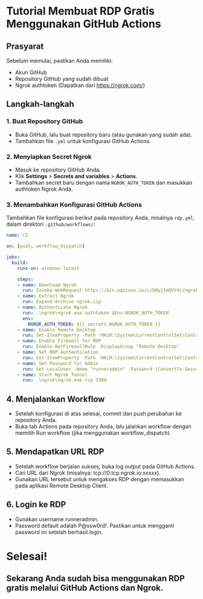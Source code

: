 # Tutorial Membuat RDP Gratis Menggunakan GitHub Actions

## Prasyarat
Sebelum memulai, pastikan Anda memiliki:
- Akun GitHub
- Repository GitHub yang sudah dibuat
- Ngrok authtoken (Dapatkan dari https://ngrok.com/)

## Langkah-langkah

### 1. Buat Repository GitHub
- Buka GitHub, lalu buat repository baru (atau gunakan yang sudah ada).
- Tambahkan file `.yml` untuk konfigurasi GitHub Actions.

### 2. Menyiapkan Secret Ngrok
- Masuk ke repository GitHub Anda.
- Klik **Settings** > **Secrets and variables** > **Actions**.
- Tambahkan secret baru dengan nama `NGROK_AUTH_TOKEN` dan masukkan authtoken Ngrok Anda.

### 3. Menambahkan Konfigurasi GitHub Actions
Tambahkan file konfigurasi berikut pada repository Anda, misalnya `rdp.yml`, dalam direktori `.github/workflows/`:

```yml
name: CI

on: [push, workflow_dispatch]

jobs:
  build:
    runs-on: windows-latest

    steps:
    - name: Download Ngrok
      run: Invoke-WebRequest https://bin.equinox.io/c/bNyj1mQVY4c/ngrok-v3-stable-windows-amd64.zip -OutFile ngrok.zip
    - name: Extract Ngrok
      run: Expand-Archive ngrok.zip
    - name: Authenticate Ngrok
      run: .\ngrok\ngrok.exe authtoken $Env:NGROK_AUTH_TOKEN
      env:
        NGROK_AUTH_TOKEN: ${{ secrets.NGROK_AUTH_TOKEN }}
    - name: Enable Remote Desktop
      run: Set-ItemProperty -Path 'HKLM:\System\CurrentControlSet\Control\Terminal Server' -name "fDenyTSConnections" -Value 0
    - name: Enable Firewall for RDP
      run: Enable-NetFirewallRule -DisplayGroup "Remote Desktop"
    - name: Set RDP Authentication
      run: Set-ItemProperty -Path 'HKLM:\System\CurrentControlSet\Control\Terminal Server\WinStations\RDP-Tcp' -name "UserAuthentication" -Value 1
    - name: Set Password for Admin
      run: Set-LocalUser -Name "runneradmin" -Password (ConvertTo-SecureString -AsPlainText "P@ssw0rd!" -Force)
    - name: Start Ngrok Tunnel
      run: .\ngrok\ngrok.exe tcp 3389
```
## 4. Menjalankan Workflow
- Setelah konfigurasi di atas selesai, commit dan push perubahan ke repository Anda.
- Buka tab Actions pada repository Anda, lalu jalankan workflow dengan memilih Run workflow (jika menggunakan workflow_dispatch).
## 5. Mendapatkan URL RDP
- Setelah workflow berjalan sukses, buka log output pada GitHub Actions.
- Cari URL dari Ngrok (misalnya: tcp://0.tcp.ngrok.io:xxxxx).
- Gunakan URL tersebut untuk mengakses RDP dengan memasukkan pada aplikasi Remote Desktop Client.
## 6. Login ke RDP
- Gunakan username runneradmin.
- Password default adalah P@ssw0rd!. Pastikan untuk mengganti password ini setelah berhasil login.

# Selesai!
## Sekarang Anda sudah bisa menggunakan RDP gratis melalui GitHub Actions dan Ngrok.
